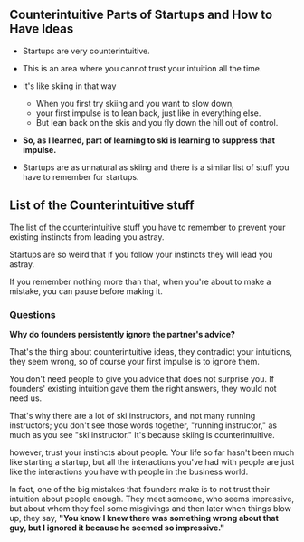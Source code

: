 
 ## Counterintuitive Parts of Startups and How to Have Ideas
 
- Startups are very counterintuitive.
- This is an area where you cannot trust your intuition all the time.
- It's like skiing in that way 
  - When you first try skiing and you want to slow down,
  - your first impulse is to lean back, just like in everything else.
  - But lean back on the skis and you fly down the hill out of control.

- **So, as I learned, part of learning to ski is learning to suppress that impulse.**
  
- Startups are as unnatural as skiing and there is a similar list of stuff you have to remember for startups. 

## List of the Counterintuitive stuff

The list of the counterintuitive stuff you have to remember to prevent your existing instincts from leading you astray.

Startups are so weird that if you follow your instincts they will lead you astray.

If you remember nothing more than that, when you're about to make a mistake, you can pause before making it. 

### Questions

**Why do founders persistently ignore the partner's advice?**

That's the thing about counterintuitive ideas, they contradict your intuitions, they seem wrong, so of course your first impulse is to ignore them.

You don't need people to give you advice that does not surprise you. If founders' existing intuition gave them the right answers, they would not need us. 

That's why there are a lot of ski instructors, and not many running instructors; you don't see those words together, "running instructor," as much as you see "ski instructor." It's because skiing is counterintuitive.

however, trust your instincts about people. Your life so far hasn't been much like starting a startup, but all the interactions you've had with people are just like the interactions you have with people in the business world.

In fact, one of the big mistakes that founders make is to not trust their intuition about people enough.
They meet someone, who seems impressive, but about whom they feel some misgivings and then later when things blow up, they say, 
 **"You know I knew there was something wrong about that guy, but I ignored it because he seemed so impressive."**
